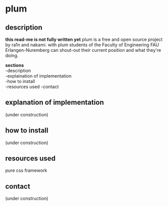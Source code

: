 plum
====
description
--------------
<b>this read-me is not fully written yet</b>
plum is a free and open source project by ra1n and nakami.
with plum students of the Faculty of Engineering FAU Erlangen-Nuremberg can shout-out their current position and what they're doing.

<b>sections<br></b>
-description<br>
-explaination of implementation<br>
-how to install<br>
-resources used
-contact<br>




explanation of implementation
--------------
(under construction)


how to install
--------------
(under construction)

resources used
--------------
pure css framework


contact
--------------
(under construction)
